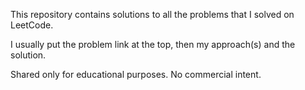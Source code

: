 This repository contains solutions to all the problems that I solved on LeetCode.

I usually put the problem link at the top, then my approach(s) and the solution.

Shared only for educational purposes. No commercial intent.
